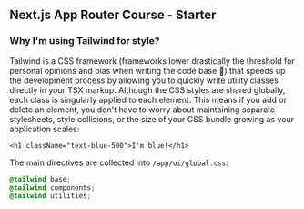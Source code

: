 ## Next.js App Router Course - Starter

### Why I'm using Tailwind for style?
Tailwind is a CSS framework (frameworks lower drastically the threshold for personal opinions and bias when writing the code base 🥳) that speeds up the development process by allowing you to quickly write utility classes directly in your TSX markup. Although the CSS styles are shared globally, each class is singularly applied to each element. This means if you add or delete an element, you don't have to worry about maintaining separate stylesheets, style collisions, or the size of your CSS bundle growing as your application scales:
```tsx
<h1 className="text-blue-500">I'm blue!</h1>
```
The main directives are collected into `/app/ui/global.css`:
```css
@tailwind base;
@tailwind components;
@tailwind utilities;
```
